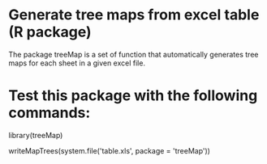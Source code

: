 Generate tree maps from excel table (R package)
=========

The package treeMap is a set of function that automatically generates tree maps for each sheet in a given excel file.

# Test this package with the following commands:

library(treeMap)

writeMapTrees(system.file('table.xls', package = 'treeMap'))
